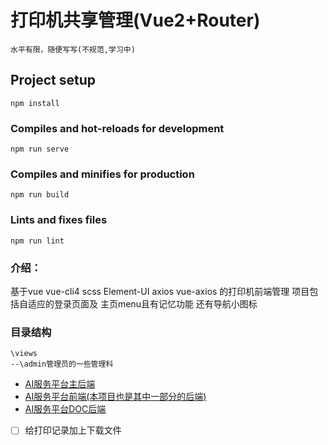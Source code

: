 # 打印机共享管理(Vue2+Router)
``水平有限，随便写写(不规范,学习中)``
## Project setup
```
npm install
```

### Compiles and hot-reloads for development
```
npm run serve
```

### Compiles and minifies for production
```
npm run build
```

### Lints and fixes files
```
npm run lint
```

### 介绍：
基于vue vue-cli4 scss Element-UI axios vue-axios 的打印机前端管理
项目包括自适应的登录页面及 主页menu且有记忆功能 还有导航小图标

### 目录结构
```
\views
--\admin管理员的一些管理科
```

- [AI服务平台主后端](https://github.com/abbhb/Springboot-PrinterSharing)
- [AI服务平台前端(本项目也是其中一部分的后端)](https://github.com/abbhb/Vue-PrinterSharing)
- [AI服务平台DOC后端](https://github.com/abbhb/Printer-Doc)

-[ ] 给打印记录加上下载文件